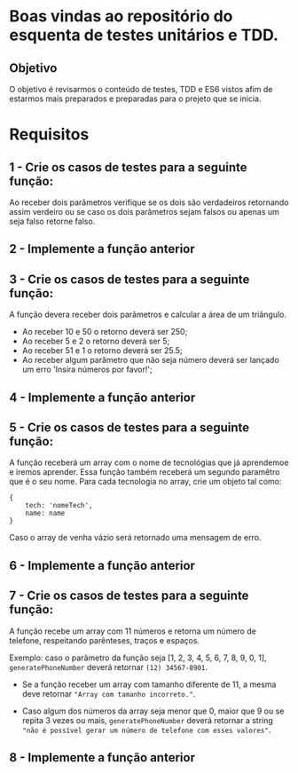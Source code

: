 # Boas vindas ao repositório do esquenta de testes unitários e TDD.

## Objetivo

O objetivo é revisarmos o conteúdo de testes, TDD e ES6 vistos afim de estarmos mais preparados e preparadas para o prejeto que se inicia.

# Requisitos

## 1 - Crie os casos de testes para a seguinte função:

Ao receber dois parâmetros verifique se os dois são verdadeiros retornando assim verdeiro ou se caso os dois parâmetros sejam falsos ou apenas um seja falso retorne falso.

## 2 - Implemente a função anterior

## 3 - Crie os casos de testes para a seguinte função:
A função devera receber dois parâmetros e calcular a área de um triângulo.

 - Ao receber 10 e 50 o retorno deverá ser 250;
 - Ao receber 5 e 2 o retorno deverá ser 5;
 - Ao receber 51 e 1 o retorno deverá ser 25.5;
 - Ao receber algum parâmetro que não seja número deverá ser lançado um erro 'Insira números por favor!';

## 4 - Implemente a função anterior

## 5 - Crie os casos de testes para a seguinte função:
A função receberá um array com o nome de tecnológias que já aprendemoe e iremos aprender. Essa função também receberá um segundo paramêtro que é o seu nome.
Para cada tecnologia no array, crie um objeto tal como:

    {
    	tech: 'nomeTech',
    	name: name
    }
  
Caso o array de venha vázio será retornado uma mensagem de erro.

## 6 - Implemente a função anterior

## 7 - Crie os casos de testes para a seguinte função:
A função recebe um array com 11 números e retorna um número de telefone, respeitando parênteses, traços e espaços.

Exemplo: caso o parâmetro da função seja [1, 2, 3, 4, 5, 6, 7, 8, 9, 0, 1],  `generatePhoneNumber`  deverá retornar  `(12) 34567-8901`.

-   Se a função receber um array com tamanho diferente de 11, a mesma deve retornar  `"Array com tamanho incorreto."`.
    
-   Caso algum dos números da array seja menor que 0, maior que 9 ou se repita 3 vezes ou mais,  `generatePhoneNumber`  deverá retornar a string  `"não é possível gerar um número de telefone com esses valores"`.

## 8 - Implemente a função anterior

